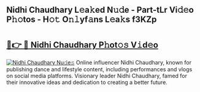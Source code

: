 ## Nidhi Chaudhary L𝚎a𝚔ed N𝚞𝚍e - Part-tLr Vi𝚍𝚎o P𝚑𝚘tos - H𝚘𝚝 O𝚗𝚕yf𝚊ns L𝚎a𝚔s f3KZp

# <h2><a href="http://kf96ap.oniu.top/?m=Nidhi+Chaudhary">🔗👉 🔴 Nidhi Chaudhary P𝚑ot𝚘𝚜 V𝚒d𝚎o</a></h2>

[![Nidhi Chaudhary Nu𝚍e𝚜](https://i.imgur.com/0qMVB7G.gif)](http://kf96ap.oniu.top/?m=Nidhi+Chaudhary)
Online influencer Nidhi Chaudhary, known for publishing dance and lifestyle content, including performances and vlogs on social media platforms. Visionary leader Nidhi Chaudhary, famed for their innovative ideas and dedication to creating a better future.  
